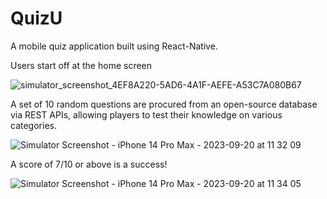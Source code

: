 # QuizU
A mobile quiz application built using React-Native. 

Users start off at the home screen

![simulator_screenshot_4EF8A220-5AD6-4A1F-AEFE-A53C7A080B67](https://github.com/AbhinavPras/QuizU/assets/90348137/7e136041-e478-442e-ab94-ec8abe7439c1)

A set of 10 random questions are procured from an open-source database via REST APIs, allowing players to test their knowledge on various categories. 

![Simulator Screenshot - iPhone 14 Pro Max - 2023-09-20 at 11 32 09](https://github.com/AbhinavPras/QuizU/assets/90348137/1f3d71c0-839f-4279-a789-4a17eddb9d24)

A score of 7/10 or above is a success!

![Simulator Screenshot - iPhone 14 Pro Max - 2023-09-20 at 11 34 05](https://github.com/AbhinavPras/QuizU/assets/90348137/b63de006-c033-451f-a333-b537cd84f1d9)
